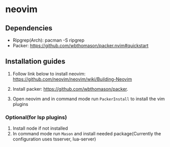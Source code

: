# neovim

## Dependencies
- Ripgrep(Arch): pacman -S ripgrep
- Packer: https://github.com/wbthomason/packer.nvim#quickstart

## Installation guides
1. Follow link below to install neovim:
https://github.com/neovim/neovim/wiki/Building-Neovim

2. Install packer:
https://github.com/wbthomason/packer.

3. Open neovim and in command mode run `PackerInstall` to install the vim plugins


### Optional(for lsp plugins)
1. Install node if not installed 
2. In command mode run `Mason` and install needed package(Currently the configuration uses tsserver, lua-server)

